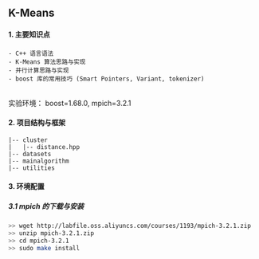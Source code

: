 K-Means
---

#### 1. 主要知识点

    - C++ 语言语法
    - K-Means 算法思路与实现
    - 并行计算思路与实现
    - boost 库的常用技巧 (Smart Pointers, Variant, tokenizer)
<br>实验环境： boost=1.68.0, mpich=3.2.1</br>


#### 2. 项目结构与框架

```
|-- cluster
|   |-- distance.hpp
|-- datasets
|-- mainalgorithm
|-- utilities

```

#### 3. 环境配置

##### 3.1 mpich 的下载与安装
```bash
>> wget http://labfile.oss.aliyuncs.com/courses/1193/mpich-3.2.1.zip
>> unzip mpich-3.2.1.zip
>> cd mpich-3.2.1
>> sudo make install
```